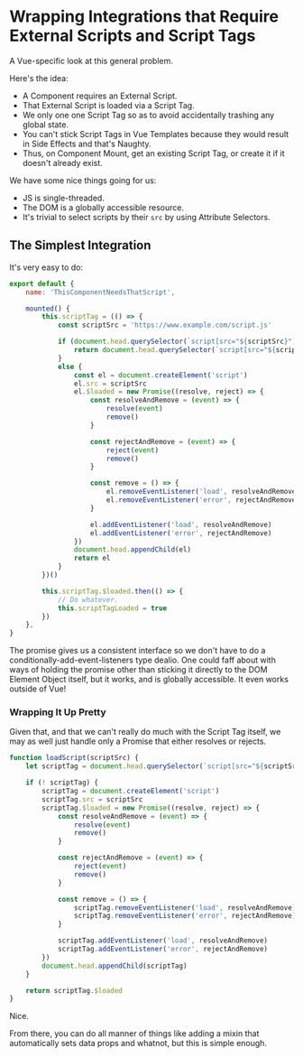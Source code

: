 Wrapping Integrations that Require External Scripts and Script Tags
===================================================================

A Vue-specific look at this general problem.

Here's the idea:
- A Component requires an External Script.
- That External Script is loaded via a Script Tag.
- We only one one Script Tag so as to avoid accidentally trashing any global state.
- You can't stick Script Tags in Vue Templates because they would result in Side Effects and that's Naughty.
- Thus, on Component Mount, get an existing Script Tag, or create it if it doesn't already exist.

We have some nice things going for us:
- JS is single-threaded.
- The DOM is a globally accessible resource.
- It's trivial to select scripts by their `src` by using Attribute Selectors.



## The Simplest Integration

It's very easy to do:

```js
export default {
    name: 'ThisComponentNeedsThatScript',

    mounted() {
        this.scriptTag = (() => {
            const scriptSrc = 'https://www.example.com/script.js'

            if (document.head.querySelector(`script[src="${scriptSrc}"]`)) {
                return document.head.querySelector(`script[src="${scriptSrc}"]`)
            }
            else {
                const el = document.createElement('script')
                el.src = scriptSrc
                el.$loaded = new Promise((resolve, reject) => {
                    const resolveAndRemove = (event) => {
                        resolve(event)
                        remove()
                    }

                    const rejectAndRemove = (event) => {
                        reject(event)
                        remove()
                    }

                    const remove = () => {
                        el.removeEventListener('load', resolveAndRemove)
                        el.removeEventListener('error', rejectAndRemove)
                    }

                    el.addEventListener('load', resolveAndRemove)
                    el.addEventListener('error', rejectAndRemove)
                })
                document.head.appendChild(el)
                return el
            }
        })()

        this.scriptTag.$loaded.then(() => {
            // Do whatever.
            this.scriptTagLoaded = true
        })
    },
}
```

The promise gives us a consistent interface so we don't have to do a conditionally-add-event-listeners type dealio.  One could faff about with ways of holding the promise other than sticking it directly to the DOM Element Object itself, but it works, and is globally accessible.  It even works outside of Vue!


### Wrapping It Up Pretty

Given that, and that we can't really do much with the Script Tag itself, we may as well just handle only a Promise that either resolves or rejects.

```js
function loadScript(scriptSrc) {
    let scriptTag = document.head.querySelector(`script[src="${scriptSrc}"]`)

    if (! scriptTag) {
        scriptTag = document.createElement('script')
        scriptTag.src = scriptSrc
        scriptTag.$loaded = new Promise((resolve, reject) => {
            const resolveAndRemove = (event) => {
                resolve(event)
                remove()
            }

            const rejectAndRemove = (event) => {
                reject(event)
                remove()
            }

            const remove = () => {
                scriptTag.removeEventListener('load', resolveAndRemove)
                scriptTag.removeEventListener('error', rejectAndRemove)
            }

            scriptTag.addEventListener('load', resolveAndRemove)
            scriptTag.addEventListener('error', rejectAndRemove)
        })
        document.head.appendChild(scriptTag)
    }

    return scriptTag.$loaded
}
```

Nice.

From there, you can do all manner of things like adding a mixin that automatically sets data props and whatnot, but this is simple enough.
